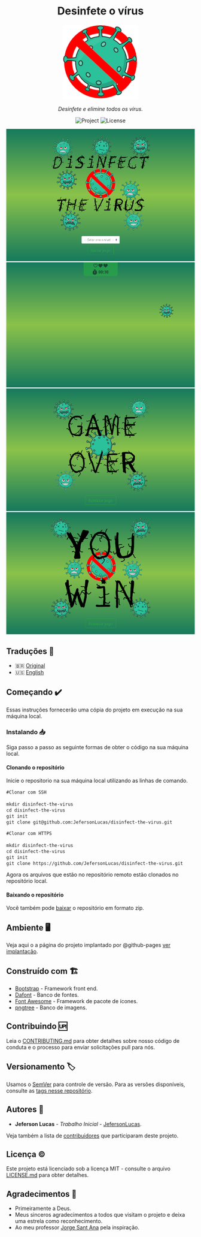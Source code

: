 <p align="center">	
	<h1 align="center">Desinfete o vírus</h1>
</p>
<p align="center">
    <img src="assets/img/logo.png" width="200" alt="Logo">
</p>
    <p align="center"><em>Desinfete e elimine todos os vírus.</em></p>
    <p align="center">
        <img src="https://img.shields.io/badge/JefersonLucas-Disinfect%20the%20virus-green" alt="Project">
        <img src="https://img.shields.io/github/license/JefersonLucas/disinfect-the-virus" alt="License">
  	</p>
</p>

<p align="center">
	<img src="assets/img/capture-01.png" alt="Index">
	<img src="assets/img/capture-02.png" alt="Game">
	<img src="assets/img/capture-03.png" alt="Game over">
	<img src="assets/img/capture-04.png" alt="You win">
</p>

## Traduções :triangular_flag_on_post:

* :brazil: [Original](https://github.com/JefersonLucas/disinfect-the-virus/blob/master/README.md)
* :us: [English](https://github.com/JefersonLucas/disinfect-the-virus/blob/master/translations/en/README.md)

## Começando :heavy_check_mark:

Essas instruções fornecerão uma cópia do projeto em execução na sua máquina local.

### Instalando :inbox_tray:

Siga passo a passo as seguinte formas de obter o código na sua máquina local.

#### Clonando o repositório

Inicie o repositorio na sua máquina local utilizando as linhas de comando.

```
#Clonar com SSH

mkdir disinfect-the-virus
cd disinfect-the-virus
git init
git clone git@github.com:JefersonLucas/disinfect-the-virus.git
```

```
#Clonar com HTTPS

mkdir disinfect-the-virus
cd disinfect-the-virus
git init
git clone https://github.com/JefersonLucas/disinfect-the-virus.git
```
Agora os arquivos que estão no repositório remoto estão clonados no repositório local.

#### Baixando o repositório

Você também pode [baixar](https://github.com/JefersonLucas/disinfect-the-virus/archive/master.zip) o repositório em formato zip.

## Ambiente :desktop_computer:

Veja aqui o a página do projeto implantado por @github-pages [ver implantação](https://jefersonlucas.github.io/disinfect-the-virus/).

## Construído com :building_construction:

* [Bootstrap](https://getbootstrap.com/) - Framework front end.
* [Dafont](https://www.dafont.com/virus-2.font) - Banco de fontes.
* [Font Awesome](https://fontawesome.com/) - Framework de pacote de ícones.
* [pngtree](https://pngtree.com/so/micróbios-bacterianos) - Banco de imagens.

## Contribuindo :up:

Leia o [CONTRIBUTING.md](https://github.com/JefersonLucas/disinfect-the-virus/blob/master/CONTRIBUTING.md) para obter detalhes sobre nosso código de conduta e o processo para enviar solicitações pull para nós.

## Versionamento :label:

Usamos o [SemVer](https://semver.org/lang/pt-BR/) para controle de versão. Para as versões disponíveis, consulte as [tags nesse repositório](https://github.com/JefersonLucas/disinfect-the-virus/tags). 

## Autores :pray:

* **Jeferson Lucas** - *Trabalho Inicial* - [JefersonLucas](https://github.com/JefersonLucas).

Veja também a lista de [contribuidores](https://github.com/JefersonLucas/disinfect-the-virus/contributors) que participaram deste projeto.

## Licença :copyright:

Este projeto está licenciado sob a licença MIT - consulte o arquivo [LICENSE.md](https://github.com/JefersonLucas/disinfect-the-virus/blob/master/LICENSE) para obter detalhes.

## Agradecimentos :clap:

* Primeiramente a Deus. 
* Meus sinceros agradecimentos a todos que visitam o projeto e deixa uma estrela como reconhecimento.
* Ao meu professor [Jorge Sant Ana](https://twitter.com/jorgesantanabr) pela inspiração.
